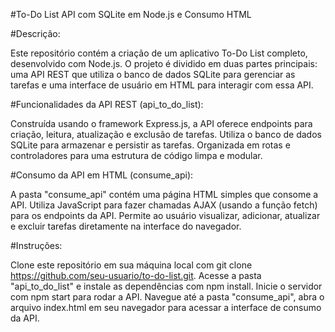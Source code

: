 #To-Do List API com SQLite em Node.js e Consumo HTML

#Descrição:

Este repositório contém a criação de um aplicativo To-Do List completo, desenvolvido com Node.js. O projeto é dividido em duas partes principais: uma API REST que utiliza o banco de dados SQLite para gerenciar as tarefas e uma interface de usuário em HTML para interagir com essa API.

#Funcionalidades da API REST (api_to_do_list):

Construída usando o framework Express.js, a API oferece endpoints para criação, leitura, atualização e exclusão de tarefas.
Utiliza o banco de dados SQLite para armazenar e persistir as tarefas.
Organizada em rotas e controladores para uma estrutura de código limpa e modular.


#Consumo da API em HTML (consume_api):

A pasta "consume_api" contém uma página HTML simples que consome a API.
Utiliza JavaScript para fazer chamadas AJAX (usando a função fetch) para os endpoints da API.
Permite ao usuário visualizar, adicionar, atualizar e excluir tarefas diretamente na interface do navegador.


#Instruções:

Clone este repositório em sua máquina local com git clone https://github.com/seu-usuario/to-do-list.git.
Acesse a pasta "api_to_do_list" e instale as dependências com npm install. Inicie o servidor com npm start para rodar a API.
Navegue até a pasta "consume_api", abra o arquivo index.html em seu navegador para acessar a interface de consumo da API.